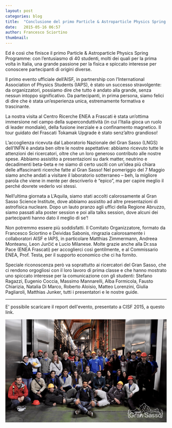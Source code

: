 ```yaml
---
layout: post
categories: blog
title:  "Conclusione del primo Particle & Astroparticle Physics Spring Programme"
date:   2015-05-16 06:57
author: Francesco Sciortino
thumbnail: 
---
```


Ed è così che finisce il primo Particle & Astroparticle Physics Spring Programme: con l’entusiasmo di 40 studenti, molti dei quali per la prima volta in Italia, una grande passione per la fisica e spiccato interesse per conoscere partecipanti di origini diverse. 

Il primo evento ufficiale dell’AISF, in partnership con l’International Association of Physics Students (IAPS), è stato un successo stravolgente: da organizzatori, possiamo dire che tutto è andato alla grande, senza nessun intoppo significativo. Da partecipanti, in prima persona, siamo felici di dire che è stata un’esperienza unica, estremamente formativa e trascinante.

La nostra visita al Centro Ricerche ENEA a Frascati è stata un’ottima immersione nel campo della superconduttività (in cui l’Italia gioca un ruolo di leader mondiale), della fusione inerziale e a confinamento magnetico. Il tour guidato del Frascati Tokamak Upgrade è stato senz’altro grandioso!

 L’accoglienza ricevuta dal Laboratorio Nazionale del Gran Sasso (LNGS) dell’INFN è andata ben oltre le nostre aspettative: abbiamo ricevuto tutte le attenzioni dei ricercatori, oltre che un loro generoso contributo alle nostre spese. Abbiamo assistito a presentazioni su dark matter, neutrino e decadimenti beta-beta e ne siamo di certo usciti con un’idea più chiara delle affascinanti ricerche fatte al Gran Sasso! Nel pomeriggio del 7 Maggio siamo anche andati a visitare il laboratorio sotterraneo – beh, la migliore parola che viene in mente per descriverlo è “epico”, ma per capire meglio il perché dovrete vederlo voi stessi.

Nell’ultima giornata a L’Aquila, siamo stati accolti calorosamente al Gran Sasso Science Institute, dove abbiamo assistito ad altre presentazioni di astrofisica nucleare. Dopo un lauto pranzo agli uffici della Regione Abruzzo, siamo passati alla poster session e poi alla talks session, dove alcuni dei partecipanti hanno dato il meglio di se’!

Non potremmo essere più soddisfatti. Il Comitato Organizzatore, formato da Francesco Sciortino e Deividas Sabonis, ringrazia calorosamente i collaboratori AISF e IAPS, in particolare Matthias Zimmermann, Andreea Monteanu, Leon Jurčić e Lucio Milanese.  Molte grazie anche alla Dr.ssa Pace (ENEA Frascati) per accoglierci così gentilmente, e al Commissario ENEA, Prof. Testa, per il supporto economico che ci ha fornito.

Speciale riconoscenza però va soprattutto ai ricercatori del Gran Sasso, che ci rendono orgogliosi con il loro lavoro di prima classe e che hanno mostrato uno spiccato interesse per la comunicazione con gli studenti: Stefano Ragazzi, Eugenio Coccia, Massimo Mannarelli, Alba Formicola, Fausto Chiarizia, Natalia Di Marco, Roberto Aloisio, Matteo Lorenzini, Giulia Pagliaroli, Matthias Junker, tutti i presentatori e le nostre guide. 

---

E' possibile scaricare il report dell'evento, presentato a CISF 2015, a questo link. 

![](/img/photos/2015-GranSasso/group01.jpg)

